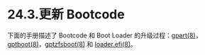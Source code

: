 # 24.3.更新 Bootcode

下面的手册描述了 Bootcode 和 Boot Loader 的升级过程：[gpart(8)](https://www.freebsd.org/cgi/man.cgi?query=gpart&sektion=8&format=html)，[gptboot(8)](https://www.freebsd.org/cgi/man.cgi?query=gptboot&sektion=8&format=html)，[gptzfsboot(8)](https://www.freebsd.org/cgi/man.cgi?query=gptzfsboot&sektion=8&format=html) 和 [loader.efi(8)](https://www.freebsd.org/cgi/man.cgi?query=loader.efi&sektion=8&format=html)。
